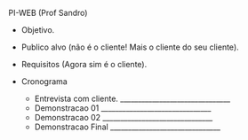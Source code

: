 PI-WEB (Prof Sandro)

* Objetivo.
* Publico alvo (não é o cliente! Mais o cliente do seu cliente).
* Requisitos (Agora sim é o cliente).

* Cronograma
  - Entrevista com cliente.   _______________________________
  - Demonstracao 01           _______________________________
  - Demonstracao 02           _______________________________
  - Demonstracao Final        _______________________________
